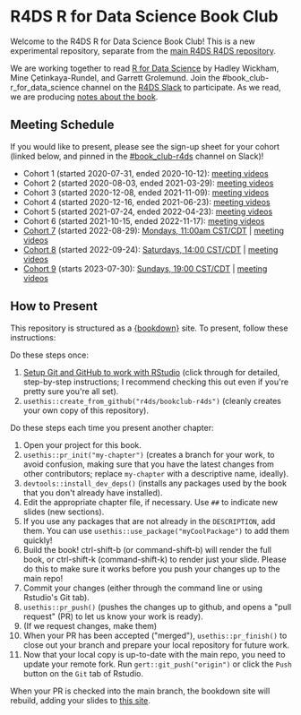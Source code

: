 # R4DS R for Data Science Book Club

Welcome to the R4DS R for Data Science Book Club!
This is a new experimental repository, separate from the [main R4DS R4DS repository](https://github.com/r4ds/bookclub-R_for_Data_Science).

We are working together to read [R for Data Science](https://r4ds.hadley.nz/) by Hadley Wickham, Mine Çetinkaya-Rundel, and Garrett Grolemund.
Join the #book_club-r_for_data_science channel on the [R4DS Slack](https://r4ds.io/join) to participate.
As we read, we are producing [notes about the book](https://r4ds.github.io/bookclub-r4ds/).

## Meeting Schedule

If you would like to present, please see the sign-up sheet for your cohort (linked below, and pinned in the [#book_club-r4ds](https://rfordatascience.slack.com/archives/C012VLJ0KRB) channel on Slack)!

- Cohort 1 (started 2020-07-31, ended 2020-10-12): [meeting videos](https://youtube.com/playlist?list=PL3x6DOfs2NGgUOBkwtRJQW0hDWCwdzboM)
- Cohort 2 (started 2020-08-03, ended 2021-03-29): [meeting videos](https://www.youtube.com/playlist?list=PL3x6DOfs2NGglHEO3WBEaxiEZ0_ZiwZJi)
- Cohort 3 (started 2020-12-08, ended 2021-11-09): [meeting videos](https://www.youtube.com/playlist?list=PL3x6DOfs2NGiiKcrDqW4m9qhlpbiQ7HCt)
- Cohort 4 (started 2020-12-16, ended 2021-06-23): [meeting videos](https://www.youtube.com/playlist?list=PL3x6DOfs2NGjtn1_4BSX99R5wrLjK7XvY)
- Cohort 5 (started 2021-07-24, ended 2022-04-23): [meeting videos](https://www.youtube.com/playlist?list=PL3x6DOfs2NGjk1sPsrn2CazGiel0yZrhc)
- Cohort 6 (started 2021-10-15, ended 2022-11-17): [meeting videos](https://www.youtube.com/playlist?list=PL3x6DOfs2NGiYnQdq8mgMBeob3YONUWRM)
- [Cohort 7](https://docs.google.com/spreadsheets/d/1kDhZkrd0wy4YN_pra84kmhipX7yrLm9v9XmVh9HRRZ0/edit?usp=sharing) (started 2022-08-29): [Mondays, 11:00am CST/CDT](https://www.timeanddate.com/worldclock/converter.html?iso=20220829T160000&p1=1440&p2=24&p3=125&p4=197&p5=179) | [meeting videos](https://youtube.com/playlist?list=PL3x6DOfs2NGi3qrPu8xxURdUoYAJpko5G)
- [Cohort 8](https://docs.google.com/spreadsheets/d/1reByMPb5Og3OHbRgplzV5Jkz_o6CkEYz_adBGfHTFwg/edit?usp=sharing) (started 2022-09-24): [Saturdays, 14:00 CST/CDT](https://www.timeanddate.com/worldclock/converter.html?iso=20220924T190000&p1=24&p2=1440) | [meeting videos](https://www.youtube.com/playlist?list=PL3x6DOfs2NGjeq_14X43I3OHYxuE2mO4I)
- [Cohort 9](https://docs.google.com/spreadsheets/d/1GU583YU_iURVDRKdKYwissDH5irSdoylMQtNwpEtPTA/edit?usp=sharing) (starts 2023-07-30): [Sundays, 19:00 CST/CDT](https://www.timeanddate.com/worldclock/converter.html?iso=20230717T000000&p1=24&p2=137&p3=179&p4=1440) | [meeting videos](https://www.youtube.com/playlist?list=PL3x6DOfs2NGjVMs1NtbWu4s_ZgGhGKnrN)


## How to Present

This repository is structured as a [{bookdown}](https://CRAN.R-project.org/package=bookdown) site.
To present, follow these instructions:

Do these steps once:

1. [Setup Git and GitHub to work with RStudio](https://github.com/r4ds/bookclub-setup) (click through for detailed, step-by-step instructions; I recommend checking this out even if you're pretty sure you're all set).
2. `usethis::create_from_github("r4ds/bookclub-r4ds")` (cleanly creates your own copy of this repository).

Do these steps each time you present another chapter:

1. Open your project for this book.
2. `usethis::pr_init("my-chapter")` (creates a branch for your work, to avoid confusion, making sure that you have the latest changes from other contributors; replace `my-chapter` with a descriptive name, ideally).
3. `devtools::install_dev_deps()` (installs any packages used by the book that you don't already have installed).
4. Edit the appropriate chapter file, if necessary. Use `##` to indicate new slides (new sections).
5. If you use any packages that are not already in the `DESCRIPTION`, add them. You can use `usethis::use_package("myCoolPackage")` to add them quickly!
6. Build the book! ctrl-shift-b (or command-shift-b) will render the full book, or ctrl-shift-k (command-shift-k) to render just your slide. Please do this to make sure it works before you push your changes up to the main repo!
7. Commit your changes (either through the command line or using Rstudio's Git tab).
8. `usethis::pr_push()` (pushes the changes up to github, and opens a "pull request" (PR) to let us know your work is ready).
9. (If we request changes, make them)
10. When your PR has been accepted ("merged"), `usethis::pr_finish()` to close out your branch and prepare your local repository for future work.
11. Now that your local copy is up-to-date with the main repo, you need to update your remote fork. Run `gert::git_push("origin")` or click the `Push` button on the `Git` tab of Rstudio.

When your PR is checked into the main branch, the bookdown site will rebuild, adding your slides to [this site](https://r4ds.io/r4ds).

